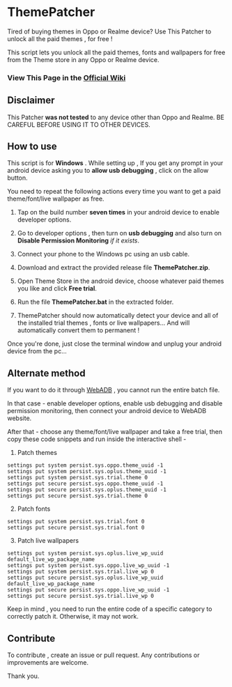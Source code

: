 # ThemePatcher
Tired of buying themes in Oppo or Realme device? Use This Patcher to unlock all the paid themes , for free !

This script lets you unlock all the paid themes, fonts and wallpapers for free from the Theme store in any Oppo or Realme device.

### View This Page in the [Official Wiki](https://legendsayantan.github.io/themepatcher)
## Disclaimer
This Patcher **was not tested** to any device other than Oppo and Realme. BE CAREFUL BEFORE USING IT TO OTHER DEVICES.

## How to use
This script is for **Windows** . While setting up , If you get any prompt in your android device asking you to **allow usb debugging** , click on the allow button.

You need to repeat the following actions every time you want to get a paid theme/font/live wallpaper as free.

1. Tap on the build number **seven times** in your android device to enable developer options.

2. Go to developer options , then turn on **usb debugging** and also turn on **Disable Permission Monitoring** *if it exists*.

3. Connect your phone to the Windows pc using an usb cable.

4. Download and extract the provided release file **ThemePatcher.zip**.

5. Open Theme Store in the android device, choose whatever paid themes you like and click **Free trial**.

7. Run the file **ThemePatcher.bat** in the extracted folder.
 
8. ThemePatcher should now automatically detect your device and all of the installed trial themes , fonts or live wallpapers... And will automatically convert them to permanent !

Once you're done, just close the terminal window and unplug your android device from the pc...

## Alternate method
If you want to do it through [WebADB](https://app.webadb.com) , you cannot run the entire batch file.

In that case - enable developer options, enable usb debugging and disable permission monitoring, then connect your android device to WebADB website.

After that - choose any theme/font/live wallpaper and take a free trial, then copy these code snippets and run inside the interactive shell -

1. Patch themes
```
settings put system persist.sys.oppo.theme_uuid -1
settings put system persist.sys.oplus.theme_uuid -1
settings put system persist.sys.trial.theme 0
settings put secure persist.sys.oppo.theme_uuid -1
settings put secure persist.sys.oplus.theme_uuid -1
settings put secure persist.sys.trial.theme 0
```

2. Patch fonts
```
settings put system persist.sys.trial.font 0
settings put secure persist.sys.trial.font 0
```

3. Patch live wallpapers
```
settings put system persist.sys.oplus.live_wp_uuid default_live_wp_package_name
settings put system persist.sys.oppo.live_wp_uuid -1
settings put system persist.sys.trial.live_wp 0
settings put secure persist.sys.oplus.live_wp_uuid default_live_wp_package_name
settings put secure persist.sys.oppo.live_wp_uuid -1
settings put secure persist.sys.trial.live_wp 0
```
Keep in mind , you need to run the entire code of a specific category to correctly patch it. Otherwise, it may not work.

## Contribute
To contribute , create an issue or pull request. Any contributions or improvements are welcome.

Thank you.
